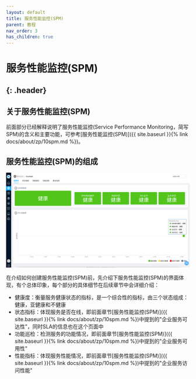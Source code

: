 ```yaml
---
layout: default
title: 服务性能监控(SPM)
parent: 教程
nav_order: 3
has_children: true
---
```


# 服务性能监控(SPM)
{: .header}
---

## 关于服务性能监控(SPM)
前面部分已经解释说明了服务性能监控(Service Performance Monitoring，简写SPM)的含义和主要功能，可参考[服务性能监控(SPM)]({{ site.baseurl }}{% link docs/about/zp/10spm.md %})。

## 服务性能监控(SPM)的组成
![spm-0.png](/assets/images/tutorial/spm/spm-0.png)

在介绍如何创建服务性能监控(SPM)前，先介绍下服务性能监控(SPM)的界面体现，有个总体印象，每个部分的具体细节在后续章节中会详细介绍：
- 健康度：衡量服务健康状态的指标，是一个综合性的指标，由三个状态组成：健康，亚健康和不健康
- 状态指标：体现服务是否在线，即前面章节[服务性能监控(SPM)]({{ site.baseurl }}{% link docs/about/zp/10spm.md %})中提到的"企业服务可达性"，同时SLA的信息也在这个页面中
- 功能巡检：检测服务的功能情况，即前面章节[服务性能监控(SPM)]({{ site.baseurl }}{% link docs/about/zp/10spm.md %})中提到的"企业服务可用性"
- 性能指标：体现服务性能情况，即前面章节[服务性能监控(SPM)]({{ site.baseurl }}{% link docs/about/zp/10spm.md %})中提到的"企业服务访问性能"
